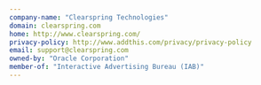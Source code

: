 ```yaml
---
company-name: "Clearspring Technologies"
domain: clearspring.com
home: http://www.clearspring.com/
privacy-policy: http://www.addthis.com/privacy/privacy-policy
email: support@clearspring.com
owned-by: "Oracle Corporation"
member-of: "Interactive Advertising Bureau (IAB)"
---
```




